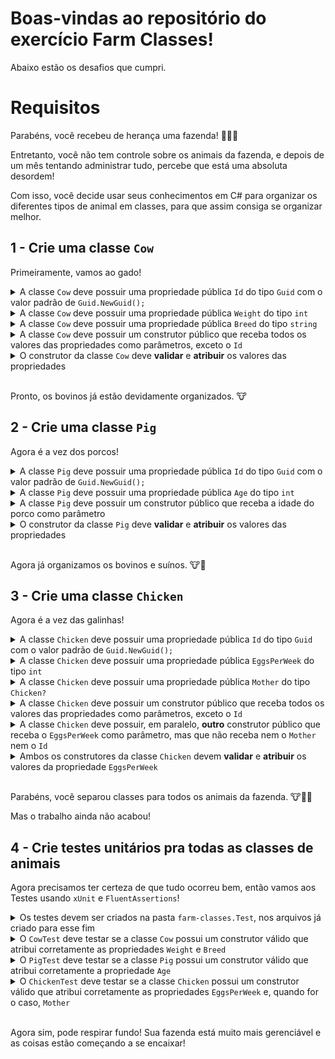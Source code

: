 # Boas-vindas ao repositório do exercício Farm Classes!

Abaixo estão os desafios que cumpri.

# Requisitos

Parabéns, você recebeu de herança uma fazenda! 🚜🐄🐖

Entretanto, você não tem controle sobre os animais da fazenda, e depois de um mês tentando administrar tudo, percebe que está uma absoluta desordem!

Com isso, você decide usar seus conhecimentos em C# para organizar os diferentes tipos de animal em classes, para que assim consiga se organizar melhor. 
 
## 1 - Crie uma classe `Cow`

Primeiramente, vamos ao gado!

<details>
  <summary>A classe <code>Cow</code> deve possuir uma propriedade pública <code>Id</code> do tipo <code>Guid</code> com o valor padrão de <code>Guid.NewGuid();</code></summary><br />

Todos os animais da propriedade deverão possuir identificadores únicos. Por esse motivo vamos usar o tipo <code>Guid</code> para declarar a propriedade que conterá esses Ids.

> Se quiser saber mais sobre a estrutura <code>Guid</code>, nativa do C#, consulte a <a href="https://docs.microsoft.com/pt-br/dotnet/api/system.guid?view=net-6.0" target="_blank">documentação</a>.
  
</details>

<details>
  <summary>A classe <code>Cow</code> deve possuir uma propriedade pública <code>Weight</code> do tipo <code>int</code></summary><br />

Você também precisa saber o peso de cada uma das vacas, então atribua um peso com `int`.
  
</details>

<details>
  <summary>A classe <code>Cow</code> deve possuir uma propriedade pública <code>Breed</code> do tipo <code>string</code></summary><br />

Você também precisa saber qual a raça de cada uma das vacas para depois poder organizar o pasto. Atribua o nome da raça em uma `string`.
  
</details>

<details>
  <summary>A classe <code>Cow</code> deve possuir um construtor público que receba todos os valores das propriedades como parâmetros, exceto o <code>Id</code></summary><br />

Os valores dos parâmetros devem ter a mesma ordem das propriedades elencadas nesse requisito.
  
</details>

<details>
  <summary>O construtor da classe <code>Cow</code> deve <strong>validar</strong> e <strong>atribuir</strong> os valores das propriedades</summary><br />

A atribuição deve ocorrer no corpo do construtor para que ocorra no momento da inicialização dos objetos.

Caso seja passado um `Weight` _menor ou igual a zero_ ou uma `Breed` que seja uma _`string` nula ou vazia_, o construtor deve lançar uma `ArgumentException`.
</details>

<br />

Pronto, os bovinos já estão devidamente organizados. 🐮

## 2 - Crie uma classe `Pig`

Agora é a vez dos porcos!

<details>
  <summary>A classe <code>Pig</code> deve possuir uma propriedade pública <code>Id</code> do tipo <code>Guid</code> com o valor padrão de <code>Guid.NewGuid();</code></summary><br />

Assim como com as vacas, deve ser possível atribuir um `Id` único para cada porco.

> Se quiser saber mais sobre a estrutura <code>Guid</code>, nativa do C#, consulte a <a href="https://docs.microsoft.com/pt-br/dotnet/api/system.guid?view=net-6.0" target="_blank">documentação</a>.
  
</details>

<details>
  <summary>A classe <code>Pig</code> deve possuir uma propriedade pública <code>Age</code> do tipo <code>int</code></summary><br />

Temos muitos porcos jovens e idosos na fazenda. Atribuindo uma idade podemos organizá-los melhor.
  
</details>

<details>
  <summary>A classe <code>Pig</code> deve possuir um construtor público que receba a idade do porco como parâmetro</summary><br />  

A idade deve ser atribuída ao parâmetro correto.
</details>

<details>
  <summary>O construtor da classe <code>Pig</code> deve <strong>validar</strong> e <strong>atribuir</strong> os valores das propriedades</summary><br />

A atribuição deve ocorrer no corpo do construtor para que ocorra no momento da inicialização dos objetos.

Caso seja passado um `Age` _menor que zero_, o construtor deve lançar uma `ArgumentException`.
</details>

<br />

Agora já organizamos os bovinos e suínos. 🐮🐷

## 3 - Crie uma classe `Chicken`

Agora é a vez das galinhas!

<details>
  <summary>A classe <code>Chicken</code> deve possuir uma propriedade pública <code>Id</code> do tipo <code>Guid</code> com o valor padrão de <code>Guid.NewGuid();</code></summary><br />

Assim como com as vacas e porcos, deve ser possível atribuir um `Id` único para cada galinha.

> Se quiser saber mais sobre a estrutura <code>Guid</code>, nativa do C#, consulte a <a href="https://docs.microsoft.com/pt-br/dotnet/api/system.guid?view=net-6.0" target="_blank">documentação</a>.
  
</details>

<details>
  <summary>A classe <code>Chicken</code> deve possuir uma propriedade pública <code>EggsPerWeek</code> do tipo <code>int</code></summary><br />

Precisamos saber quais galinhas são mais produtivas e quantas podem estar com algum problema de saúde. Uma boa métrica para isso é a quantidade de ovos por semana.
  
</details>

<details>
  <summary>A classe <code>Chicken</code> deve possuir uma propriedade pública <code>Mother</code> do tipo <code>Chicken?</code></summary><br />

Você achou que seria uma boa ideia traçar a genealogia materna das galinhas. Por isso, cada galinha poderá ter uma mãe atribuída, caso a mãe também seja parte da sua granja.

Caso contrário, o valor da mãe pode permanecer como `null`. Inclusive é por isso que usamos a interrogação após o tipo `Chicken`: ela permite atribuir o valor `null` a tipos de referência que normalmente não poderiam ser nulos.
  
</details>

<details>
  <summary>A classe <code>Chicken</code> deve possuir um construtor público que receba todos os valores das propriedades como parâmetros, exceto o <code>Id</code></summary><br />

Os valores dos parâmetros devem ter a mesma ordem das propriedades elencadas nesse requisito. Além disso, o parâmetro mother não precisa ser anulável, podendo ter o tipo `Chicken` sem a interrogação.
  
</details>

<details>
  <summary>A classe <code>Chicken</code> deve possuir, em paralelo, <strong>outro</strong> construtor público que receba o <code>EggsPerWeek</code> como parâmetro, mas que não receba nem o <code>Mother</code> nem o <code>Id</code></summary><br />

Nesse caso, não será necessário atribuir um valor à propriedade Mother, que deverá permanecer nula.
  
</details>

<details>
  <summary>Ambos os construtores da classe <code>Chicken</code> devem <strong>validar</strong> e <strong>atribuir</strong> os valores da propriedade <code>EggsPerWeek</code></summary><br />

A atribuição deve ocorrer no corpo do construtor para que ocorra no momento da inicialização dos objetos.

Caso seja passado um `EggsPerWeek` _menor que zero_, o construtor deve lançar uma `ArgumentException`.
</details>

<br />

Parabéns, você separou classes para todos os animais da fazenda. 🐮🐷🐔

Mas o trabalho ainda não acabou!

## 4 - Crie testes unitários pra todas as classes de animais
Agora precisamos ter certeza de que tudo ocorreu bem, então vamos aos Testes usando `xUnit` e `FluentAssertions`!

<details>
  <summary>Os testes devem ser criados na pasta <code>farm-classes.Test</code>, nos arquivos já criado para esse fim</summary><br />

Os arquivos dos testes são `ChickenTest.cs`, `CowTest.cs` e `PigTest.cs`.
  
</details>

<details>
  <summary>
  O <code>CowTest</code> deve testar se a classe <code>Cow</code> possui um construtor válido que atribui corretamente as propriedades <code>Weight</code> e <code>Breed</code>
  </summary><br />

O teste deve verificar:
- se o valor das propriedades é igual ao passado no construtor,
- se é lançada uma `ArgumentException` quando a classe recebe um `Weight` menor ou igual a zero
- se é lançada uma `ArgumentException` quando a classe recebe uma `Breed` nula ou vazia
</details>

<details>
  <summary>
  O <code>PigTest</code> deve testar se a classe <code>Pig</code> possui um construtor válido que atribui corretamente a propriedade <code>Age</code>
  </summary><br />

O teste deve verificar:
- se o valor da `Age` é igual ao passado no construtor,
- se é lançada uma `ArgumentException` quando a classe recebe uma `Age` negativa
</details>

<details>
  <summary>
  O <code>ChickenTest</code> deve testar se a classe <code>Chicken</code> possui um construtor válido que atribui corretamente as propriedades <code>EggsPerWeek</code> e, quando for o caso, <code>Mother</code>
  </summary><br />

O teste deve verificar:
- se o valor das propriedades é igual ao passado no construtor,
- se é possível instanciar a classe com e sem uma `Mother` 
- se é lançada uma `ArgumentException` quando a classe recebe um `EggsPerWeek` negativo
</details>

<br />

Agora sim, pode respirar fundo! Sua fazenda está muito mais gerenciável e as coisas estão começando a se encaixar!
